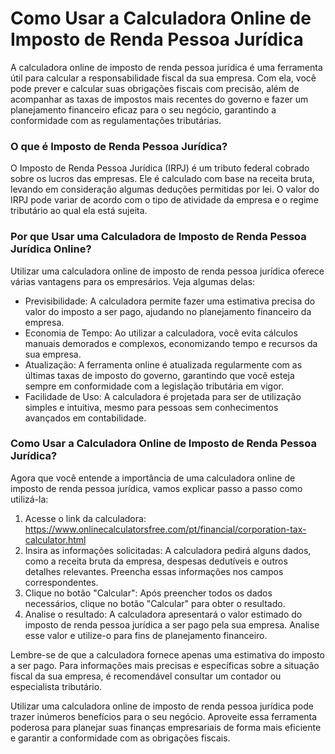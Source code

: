 Como Usar a Calculadora Online de Imposto de Renda Pessoa Jurídica
==================================================================

A calculadora online de imposto de renda pessoa jurídica é uma ferramenta útil para calcular a responsabilidade fiscal da sua empresa. Com ela, você pode prever e calcular suas obrigações fiscais com precisão, além de acompanhar as taxas de impostos mais recentes do governo e fazer um planejamento financeiro eficaz para o seu negócio, garantindo a conformidade com as regulamentações tributárias.

### O que é Imposto de Renda Pessoa Jurídica?

O Imposto de Renda Pessoa Jurídica (IRPJ) é um tributo federal cobrado sobre os lucros das empresas. Ele é calculado com base na receita bruta, levando em consideração algumas deduções permitidas por lei. O valor do IRPJ pode variar de acordo com o tipo de atividade da empresa e o regime tributário ao qual ela está sujeita.

### Por que Usar uma Calculadora de Imposto de Renda Pessoa Jurídica Online?

Utilizar uma calculadora online de imposto de renda pessoa jurídica oferece várias vantagens para os empresários. Veja algumas delas:

- Previsibilidade: A calculadora permite fazer uma estimativa precisa do valor do imposto a ser pago, ajudando no planejamento financeiro da empresa.
- Economia de Tempo: Ao utilizar a calculadora, você evita cálculos manuais demorados e complexos, economizando tempo e recursos da sua empresa.
- Atualização: A ferramenta online é atualizada regularmente com as últimas taxas de imposto do governo, garantindo que você esteja sempre em conformidade com a legislação tributária em vigor.
- Facilidade de Uso: A calculadora é projetada para ser de utilização simples e intuitiva, mesmo para pessoas sem conhecimentos avançados em contabilidade.

### Como Usar a Calculadora Online de Imposto de Renda Pessoa Jurídica?

Agora que você entende a importância de uma calculadora online de imposto de renda pessoa jurídica, vamos explicar passo a passo como utilizá-la:

1. Acesse o link da calculadora: <https://www.onlinecalculatorsfree.com/pt/financial/corporation-tax-calculator.html>
2. Insira as informações solicitadas: A calculadora pedirá alguns dados, como a receita bruta da empresa, despesas dedutíveis e outros detalhes relevantes. Preencha essas informações nos campos correspondentes.
3. Clique no botão "Calcular": Após preencher todos os dados necessários, clique no botão "Calcular" para obter o resultado.
4. Analise o resultado: A calculadora apresentará o valor estimado do imposto de renda pessoa jurídica a ser pago pela sua empresa. Analise esse valor e utilize-o para fins de planejamento financeiro.

Lembre-se de que a calculadora fornece apenas uma estimativa do imposto a ser pago. Para informações mais precisas e específicas sobre a situação fiscal da sua empresa, é recomendável consultar um contador ou especialista tributário.

Utilizar uma calculadora online de imposto de renda pessoa jurídica pode trazer inúmeros benefícios para o seu negócio. Aproveite essa ferramenta poderosa para planejar suas finanças empresariais de forma mais eficiente e garantir a conformidade com as obrigações fiscais.